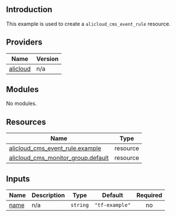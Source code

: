 ## Introduction

This example is used to create a `alicloud_cms_event_rule` resource.

<!-- BEGIN_TF_DOCS -->
## Providers

| Name | Version |
|------|---------|
| <a name="provider_alicloud"></a> [alicloud](#provider\_alicloud) | n/a |

## Modules

No modules.

## Resources

| Name | Type |
|------|------|
| [alicloud_cms_event_rule.example](https://registry.terraform.io/providers/aliyun/alicloud/latest/docs/resources/cms_event_rule) | resource |
| [alicloud_cms_monitor_group.default](https://registry.terraform.io/providers/aliyun/alicloud/latest/docs/resources/cms_monitor_group) | resource |

## Inputs

| Name | Description | Type | Default | Required |
|------|-------------|------|---------|:--------:|
| <a name="input_name"></a> [name](#input\_name) | n/a | `string` | `"tf-example"` | no |
<!-- END_TF_DOCS -->    